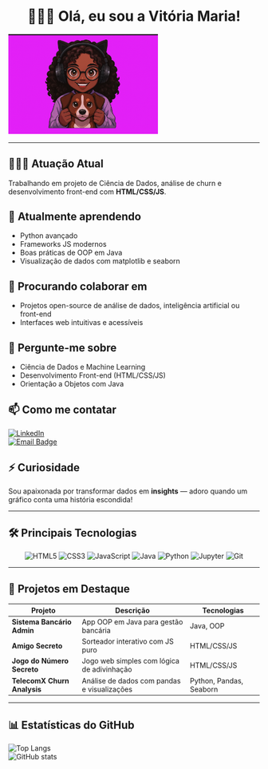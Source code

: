 <h1 align="center">👩🏾‍💻 Olá, eu sou a Vitória Maria!</h1>

<img src="https://raw.githubusercontent.com/jvitoriamaria/jvitoriamaria/main/maria.png" width="300px" alt="Imagem personalizada do perfil da Vitória">

---

## 👩🏾‍🔬 Atuação Atual
Trabalhando em projeto de Ciência de Dados, análise de churn e desenvolvimento front-end com **HTML/CSS/JS**.

## 🌱 Atualmente aprendendo
- Python avançado  
- Frameworks JS modernos  
- Boas práticas de OOP em Java  
- Visualização de dados com matplotlib e seaborn  

## 🤝 Procurando colaborar em
- Projetos open-source de análise de dados, inteligência artificial ou front-end  
- Interfaces web intuitivas e acessíveis  

## 💬 Pergunte-me sobre
- Ciência de Dados e Machine Learning  
- Desenvolvimento Front-end (HTML/CSS/JS)  
- Orientação a Objetos com Java  

## 📫 Como me contatar

[![LinkedIn](https://img.shields.io/badge/LinkedIn-Conecte%20comigo-0A66C2?style=for-the-badge&logo=linkedin&logoColor=white)](https://www.linkedin.com/in/jvitoriamaria/)  
<a href="mailto:vit1610prefix@gmail.com"><img src="https://img.shields.io/badge/📧-Email-informação?style=for-the-badge&logo=gmail&logoColor=white" alt="Email Badge"></a>

## ⚡ Curiosidade
Sou apaixonada por transformar dados em **insights** — adoro quando um gráfico conta uma história escondida!

---

## 🛠️ Principais Tecnologias

<p align="center">
  <img alt="HTML5" src="https://cdn.jsdelivr.net/gh/devicons/devicon/icons/html5/html5-original.svg" width="40" height="40"/>
  <img alt="CSS3" src="https://cdn.jsdelivr.net/gh/devicons/devicon/icons/css3/css3-original.svg" width="40" height="40"/>
  <img alt="JavaScript" src="https://cdn.jsdelivr.net/gh/devicons/devicon/icons/javascript/javascript-original.svg" width="40" height="40"/>
  <img alt="Java" src="https://cdn.jsdelivr.net/gh/devicons/devicon/icons/java/java-original.svg" width="40" height="40"/>
  <img alt="Python" src="https://cdn.jsdelivr.net/gh/devicons/devicon/icons/python/python-original.svg" width="40" height="40"/>
  <img alt="Jupyter" src="https://cdn.jsdelivr.net/gh/devicons/devicon/icons/jupyter/jupyter-original.svg" width="40" height="40"/>
  <img alt="Git" src="https://cdn.jsdelivr.net/gh/devicons/devicon/icons/git/git-original.svg" width="40" height="40"/>
</p>

---

## 📂 Projetos em Destaque

| Projeto                   | Descrição                                          | Tecnologias             |
|---------------------------|----------------------------------------------------|--------------------------|
| **Sistema Bancário Admin**| App OOP em Java para gestão bancária              | Java, OOP                |
| **Amigo Secreto**         | Sorteador interativo com JS puro                  | HTML/CSS/JS              |
| **Jogo do Número Secreto**| Jogo web simples com lógica de adivinhação        | HTML/CSS/JS              |
| **TelecomX Churn Analysis**| Análise de dados com pandas e visualizações     | Python, Pandas, Seaborn  |

---

## 📊 Estatísticas do GitHub

![Top Langs](https://github-readme-stats.vercel.app/api/top-langs/?username=jvitoriamaria&layout=compact&theme=dark)  
![GitHub stats](https://github-readme-stats.vercel.app/api?username=jvitoriamaria&show_icons=true&theme=dark)
